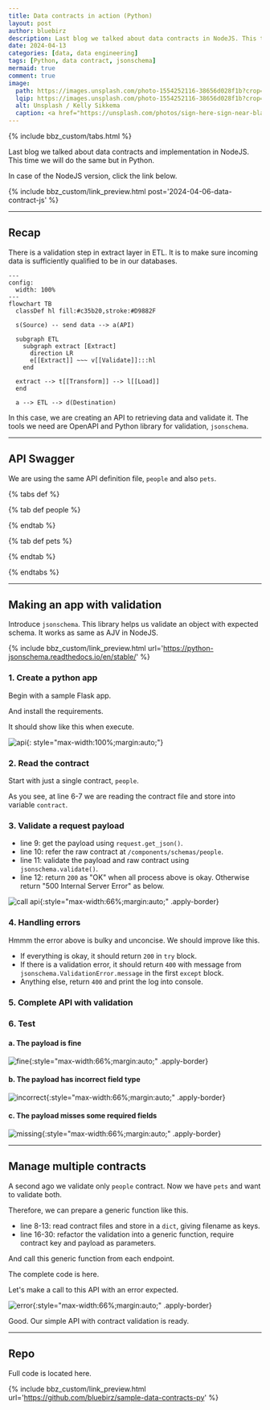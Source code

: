 ```yaml
---
title: Data contracts in action (Python)
layout: post
author: bluebirz
description: Last blog we talked about data contracts in NodeJS. This time we will do the same but in Python.
date: 2024-04-13
categories: [data, data engineering]
tags: [Python, data contract, jsonschema]
mermaid: true
comment: true
image:
  path: https://images.unsplash.com/photo-1554252116-38656d028f1b?crop=entropy&cs=tinysrgb&fit=max&fm=jpg&ixid=M3wxMTc3M3wwfDF8c2VhcmNofDd8fGUtc2lnbmF0dXJlfGVufDB8fHx8MTcxMjI0NjA0NHww&ixlib=rb-4.0.3&q=80&w=2000
  lqip: https://images.unsplash.com/photo-1554252116-38656d028f1b?crop=entropy&cs=tinysrgb&fit=max&fm=jpg&ixid=M3wxMTc3M3wwfDF8c2VhcmNofDd8fGUtc2lnbmF0dXJlfGVufDB8fHx8MTcxMjI0NjA0NHww&ixlib=rb-4.0.3&q=10&w=490
  alt: Unsplash / Kelly Sikkema
  caption: <a href="https://unsplash.com/photos/sign-here-sign-near-blank-space-on-paper-wDghq14BBa4">Unsplash / Kelly Sikkema</a>
---
```


{% include bbz_custom/tabs.html %}

Last blog we talked about data contracts and implementation in NodeJS. This time we will do the same but in Python.

In case of the NodeJS version, click the link below.

{% include bbz_custom/link_preview.html post='2024-04-06-data-contract-js' %}

---

## Recap

There is a validation step in extract layer in ETL. It is to make sure incoming data is sufficiently qualified to be in our databases.

```mermaid
---
config:
  width: 100%
---
flowchart TB
  classDef hl fill:#c35b20,stroke:#D9882F

  s(Source) -- send data --> a(API)

  subgraph ETL
    subgraph extract [Extract]
      direction LR
      e[[Extract]] ~~~ v[[Validate]]:::hl
    end
  
  extract --> t[[Transform]] --> l[[Load]]
  end

  a --> ETL --> d(Destination)
```

In this case, we are creating an API to retrieving data and validate it. The tools we need are OpenAPI and Python library for validation, `jsonschema`.

---

## API Swagger

We are using the same API definition file, `people` and also `pets`.

{% tabs def %}

{% tab def people %}

<script src="https://gist.github.com/bluebirz/b5ca8729b15a2147a7da06c231b1c453.js?file=people.yml"></script>

{% endtab %}

{% tab def pets %}

<script src="https://gist.github.com/bluebirz/b5ca8729b15a2147a7da06c231b1c453.js?file=pets.yml"></script>

{% endtab %}

{% endtabs %}

---

## Making an app with validation

Introduce `jsonschema`. This library helps us validate an object with expected schema. It works as same as AJV in NodeJS.

{% include bbz_custom/link_preview.html url='<https://python-jsonschema.readthedocs.io/en/stable/>' %}

### 1. Create a python app

Begin with a sample Flask app.

<script src="https://gist.github.com/bluebirz/636c5daddb70b0aa355268a5e54678a0.js?file=01-blank-flask.py"></script>

And install the requirements.

<script src="https://gist.github.com/bluebirz/636c5daddb70b0aa355268a5e54678a0.js?file=requirements.txt"></script>

It should show like this when execute.

![api](https://bluebirzdotnet.s3.ap-southeast-1.amazonaws.com/data-contract-py/01-flask.png){: style="max-width:100%;margin:auto;"}

### 2. Read the contract

Start with just a single contract, `people`.

<script src="https://gist.github.com/bluebirz/636c5daddb70b0aa355268a5e54678a0.js?file=02-add-endpoint.py"></script>

As you see, at line 6-7 we are reading the contract file and store into variable `contract`.

### 3. Validate a request payload

<script src="https://gist.github.com/bluebirz/636c5daddb70b0aa355268a5e54678a0.js?file=03-validate-endpoint.py"></script>

- line 9: get the payload using `request.get_json()`.
- line 10: refer the raw contract at `/components/schemas/people`.
- line 11: validate the payload and raw contract using `jsonschema.validate()`.
- line 12: return `200` as "OK" when all process above is okay. Otherwise return "500 Internal Server Error" as below.

![call api](https://bluebirzdotnet.s3.ap-southeast-1.amazonaws.com/data-contract-py/02-output-val-failed.png){:style="max-width:66%;margin:auto;" .apply-border}

### 4. Handling errors

Hmmm the error above is bulky and unconcise. We should improve like this.

<script src="https://gist.github.com/bluebirz/636c5daddb70b0aa355268a5e54678a0.js?file=04-handle-validate-err.py"></script>

- If everything is okay, it should return `200` in `try` block.
- If there is a validation error, it should return `400` with message from `jsonschema.ValidationError.message` in the first `except` block.
- Anything else, return `400` and print the log into console.

### 5. Complete API with validation

<script src="https://gist.github.com/bluebirz/636c5daddb70b0aa355268a5e54678a0.js?file=05-single-endpoint-app.py"></script>

### 6. Test

#### a. The payload is fine

![fine](https://bluebirzdotnet.s3.ap-southeast-1.amazonaws.com/data-contract-py/03-call-ok.png){:style="max-width:66%;margin:auto;" .apply-border}

#### b. The payload has incorrect field type

![incorrect](https://bluebirzdotnet.s3.ap-southeast-1.amazonaws.com/data-contract-py/04-call-failed-wrong-types.png){:style="max-width:66%;margin:auto;" .apply-border}

#### c. The payload misses some required fields

![missing](https://bluebirzdotnet.s3.ap-southeast-1.amazonaws.com/data-contract-py/05-call-failed-missing-req-field.png){:style="max-width:66%;margin:auto;" .apply-border}

---

## Manage multiple contracts

A second ago we validate only `people` contract. Now we have `pets` and want to validate both.

Therefore, we can prepare a generic function like this.

<script src="https://gist.github.com/bluebirz/636c5daddb70b0aa355268a5e54678a0.js?file=06-generic.py"></script>

- line 8-13: read contract files and store in a `dict`, giving filename as keys.
- line 16-30: refactor the validation into a generic function, require contract key and payload as parameters.

And call this generic function from each endpoint.

<script src="https://gist.github.com/bluebirz/636c5daddb70b0aa355268a5e54678a0.js?file=07-call-generic.py"></script>

The complete code is here.

<script src="https://gist.github.com/bluebirz/636c5daddb70b0aa355268a5e54678a0.js?file=08-multiple-endpoint-app.py"></script>

Let's make a call to this API with an error expected.

![error](https://bluebirzdotnet.s3.ap-southeast-1.amazonaws.com/data-contract-py/06-call-failed-pets.png){:style="max-width:66%;margin:auto;" .apply-border}

Good. Our simple API with contract validation is ready.

---

## Repo

Full code is located here.

{% include bbz_custom/link_preview.html url='<https://github.com/bluebirz/sample-data-contracts-py>' %}
